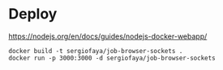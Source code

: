 # Deploy

https://nodejs.org/en/docs/guides/nodejs-docker-webapp/

```
docker build -t sergiofaya/job-browser-sockets .
docker run -p 3000:3000 -d sergiofaya/job-browser-sockets

```